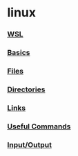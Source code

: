 # linux

### [WSL](wsl/readme.md)
### [Basics](terminal-basics/readme.md)
### [Files](terminal-files/readme.md)
### [Directories](terminal-directories/readme.md)
### [Links](terminal-links/readme.md)
### [Useful Commands](terminal-useful-commands/readme.md)
### [Input/Output](terminal-input-output/readme.md)